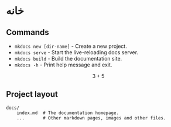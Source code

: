 # خانه



## Commands

* `mkdocs new [dir-name]` - Create a new project.
* `mkdocs serve` - Start the live-reloading docs server.
* `mkdocs build` - Build the documentation site.
* `mkdocs -h` - Print help message and exit.

$$ 3 + 5 $$

## Project layout


    docs/
        index.md  # The documentation homepage.
        ...       # Other markdown pages, images and other files.
